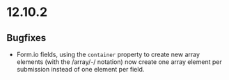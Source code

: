 # 12.10.2

## Bugfixes

* Form.io fields, using the `container` property to create new array elements (with the /array/-/ notation) now create one array element per submission instead of one element per field.
